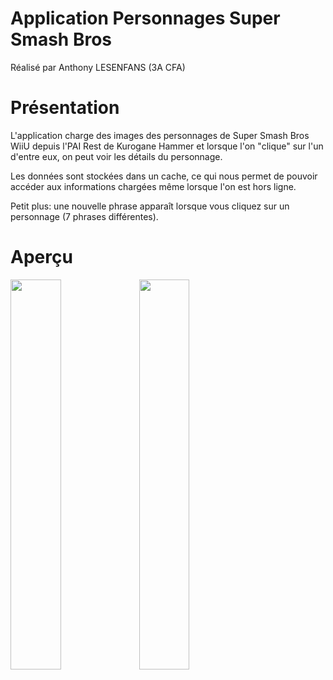 # Application Personnages Super Smash Bros
Réalisé par Anthony LESENFANS (3A CFA)

# Présentation
L'application charge des images des personnages de Super Smash Bros WiiU depuis l'PAI Rest de Kurogane Hammer et lorsque l'on "clique" sur l'un d'entre eux, on peut voir les détails du personnage.

Les données sont stockées dans un cache, ce qui nous permet de pouvoir accéder aux informations chargées même lorsque l'on est hors ligne.

Petit plus: une nouvelle phrase apparaît lorsque vous cliquez sur un personnage (7 phrases différentes).

# Aperçu

<img src="https://image.noelshack.com/fichiers/2019/23/6/1559989370-screenshot-20190608-104508-progmobile.jpg" width="40%">

<img src="https://image.noelshack.com/fichiers/2019/23/6/1559989451-screenshot-20190608-122331-progmobile.jpg" width="40%">
